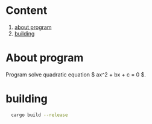 # Content
1. [about program](#about-program)
2. [building](#building)

# About program

  Program solve quadratic equation $ ax^2 + bx + c = 0 $.


# building

````sh
  cargo build --release
````